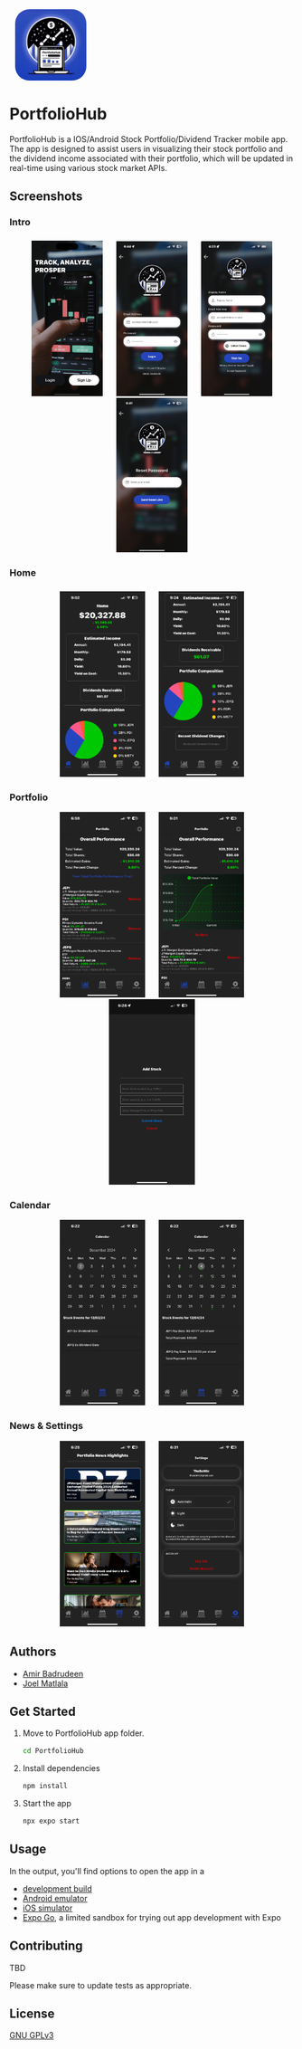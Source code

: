 <img src="./PortfolioHub/assets/images/icon.jpg" width=25% style="margin: 0 10px; border-radius: 25px;">

# PortfolioHub

PortfolioHub is a IOS/Android Stock Portfolio/Dividend Tracker mobile app. The app is designed to assist users in visualizing their stock portfolio and the dividend income associated with their portfolio, which will be updated in real-time using various stock market APIs.

## Screenshots

### Intro

###

<div align="center">
   <img src="./screenshots/1.png" width=25% style="margin: 0 10px;">
   <img src="./screenshots/3.png" width=25% style="margin: 0 10px;">
   <img src="./screenshots/2.jpg" width=25% style="margin: 0 10px;">
   <img src="./screenshots/4.png" width=25% style="margin: 0 10px;">
</div>

###

### Home

###

<div align="center">
   <img src="./screenshots/5.png" width=30% style="margin: 0 10px;">
   <img src="./screenshots/6.png" width=30% style="margin: 0 10px;">
</div>

###

### Portfolio
<div align="center">
   <img src="./screenshots/7.png" width=30% style="margin: 0 10px;">
   <img src="./screenshots/8.png" width=30% style="margin: 0 10px;">
   <img src="./screenshots/9.png" width=30% style="margin: 0 10px;">
</div>

### Calendar
<div align="center">
   <img src="./screenshots/10.png" width=30% style="margin: 0 10px;">
   <img src="./screenshots/11.png" width=30% style="margin: 0 10px;">
</div>

### News & Settings
<div align="center">
   <img src="./screenshots/12.png" width=30% style="margin: 0 10px;">
   <img src="./screenshots/13.png" width=30% style="margin: 0 10px;">
</div>

## Authors

- [Amir Badrudeen](https://github.com/amirb2607)
- [Joel Matlala](https://github.com/JoelMatlala94)

## Get Started
1. Move to PortfolioHub app folder.

   ```bash
   cd PortfolioHub
   ``` 

2. Install dependencies

   ```bash
   npm install
   ```

3. Start the app

   ```bash
   npx expo start
   ```

## Usage

In the output, you'll find options to open the app in a

- [development build](https://docs.expo.dev/develop/development-builds/introduction/)
- [Android emulator](https://docs.expo.dev/workflow/android-studio-emulator/)
- [iOS simulator](https://docs.expo.dev/workflow/ios-simulator/)
- [Expo Go](https://expo.dev/go), a limited sandbox for trying out app development with Expo

## Contributing

TBD

Please make sure to update tests as appropriate.

## License

[GNU GPLv3](./LICENSE)
